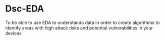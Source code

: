 # Dsc-EDA

To be able to use EDA to understanda data in order to create algorithms to identify areas with high attack risks and potential vulnerabilities in your devices
